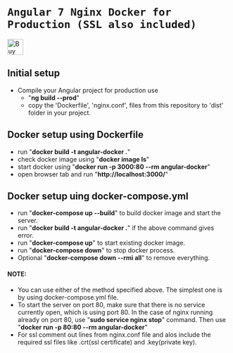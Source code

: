 # `Angular 7 Nginx Docker for Production (SSL also included)`

<a href='https://ko-fi.com/Y8Y31LBT4' target='_blank'><img height='36' style='border:0px;height:36px;' src='https://cdn.ko-fi.com/cdn/kofi3.png?v=2' border='0' alt='Buy Me a Coffee at ko-fi.com' /></a>

## Initial setup
  * Compile your Angular project for production use
    * "<b>ng build --prod</b>"
    * copy the 'Dockerfile', 'nginx.conf', files from this repository to 'dist' folder in your project.
    
## Docker setup using Dockerfile
  * run "<b>docker build -t angular-docker .</b>"
  * check docker image using "<b>docker image ls</b>"
  * start docker using "<b>docker run -p 3000:80 --rm angular-docker</b>"
  * open browser tab and run "<b>http://localhost:3000/</b>"
  
## Docker setup uing docker-compose.yml
  * run "<b>docker-compose up --build</b>" to build docker image and start the server.
  * run "<b>docker build -t angular-docker .</b>" if the above command gives error.
  * run "<b>docker-compose up</b>" to start existing docker image.
  * run "<b>docker-compose down</b>" to stop docker process.
  * Optional "<b>docker-compose down --rmi all</b>" to remove everything.
  
#### NOTE:
  * You can use either of the method specified above. The simplest one is by using docker-compose.yml file.
  * To start the server on port 80, make sure that there is no service currently open, which is using port 80. In the case of nginx running already on port 80, use "<b>sudo service nginx stop</b>" command. Then use "<b>docker run -p 80:80 --rm angular-docker</b>"
  * For ssl comment out lines from nginx.conf file and alos include the required ssl files like .crt(ssl certificate) and .key(private key). 
  
    
